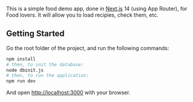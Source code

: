 This is a simple food demo app, done in [Next.js](https://nextjs.org/) 14 (using App Router), for Food lovers.
It will allow you to load recipies, check them, etc.

## Getting Started

Go the root folder of the project, and run the following commands:

```bash
npm install
# then, to init the database:
node dbinit.js
# then, to run the application:
npm run dev
```

And open [http://localhost:3000](http://localhost:3000) with your browser.